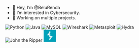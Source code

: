 - 👋 Hey, I’m @BeluRenda
- 👀 I’m interested in Cybersecurity.
- 🔭 Working on multiple projects.

<p align="left">
  <!-- Lenguajes de programación -->
  <img src="https://cdn.jsdelivr.net/gh/devicons/devicon/icons/python/python-original.svg" height="40" alt="Python"/>
  <img src="https://cdn.jsdelivr.net/gh/devicons/devicon/icons/java/java-original.svg" height="40" alt="Java"/>
  <img src="https://cdn.jsdelivr.net/gh/devicons/devicon/icons/mysql/mysql-original.svg" height="40" alt="MySQL"/>

  <!-- Herramientas de ciberseguridad -->
  <img src="https://raw.githubusercontent.com/joshhighet/logos/main/tools/wireshark.svg" height="40" alt="Wireshark" />
  <img src="https://raw.githubusercontent.com/TechXero/logos/main/metasploit.png" height="40" alt="Metasploit" />
  <img src="https://raw.githubusercontent.com/AhmedRashad01/Password-Crackers-Icons/main/hydra.png" height="40" alt="Hydra" />
  <img src="https://raw.githubusercontent.com/AhmedRashad01/Password-Crackers-Icons/main/johntheripper.png" height="40" alt="John the Ripper" />
  <img src="https://raw.githubusercontent.com/devicons/devicon/master/icons/burpsuite/burpsuite-original.svg" height="40" alt="Burp Suite" />
</p>
